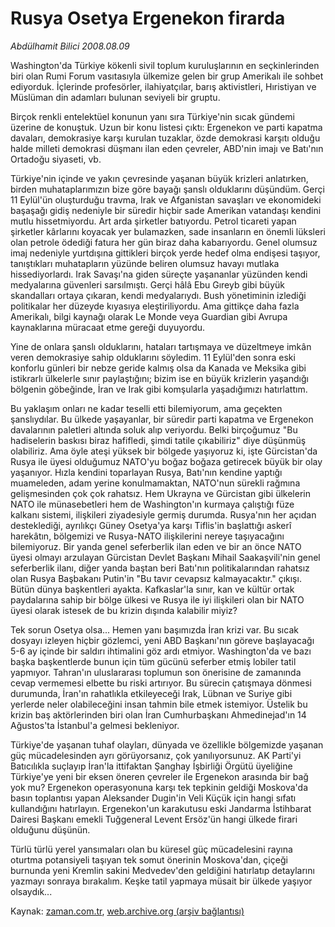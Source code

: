 # Rusya Osetya  Ergenekon firarda

*Abdülhamit Bilici 2008.08.09*

<tr><td class="metin" colspan="2" style="padding-top: 20px; padding-left: 5px; padding-right: 10px;">Washington'da Türkiye kökenli sivil toplum kuruluşlarının en seçkinlerinden biri olan Rumi Forum vasıtasıyla ülkemize gelen bir grup Amerikalı ile sohbet ediyorduk. İçlerinde profesörler, ilahiyatçılar, barış aktivistleri, Hıristiyan ve Müslüman din adamları bulunan seviyeli bir gruptu.</td></tr><tr><td class="metin" colspan="2" style="padding-top: 20px; padding-left: 5px; padding-right: 10px;"><p> Birçok renkli entelektüel konunun yanı sıra Türkiye'nin sıcak gündemi üzerine de konuştuk. Uzun bir konu listesi çıktı: Ergenekon ve parti kapatma davaları, demokrasiye karşı kurulan tuzaklar, özde demokrasi karşıtı olduğu halde milleti demokrasi düşmanı ilan eden çevreler, ABD'nin imajı ve Batı'nın Ortadoğu siyaseti, vb.
<p> Türkiye'nin içinde ve yakın çevresinde yaşanan büyük krizleri anlatırken, birden muhataplarımızın bize göre bayağı şanslı olduklarını düşündüm. Gerçi 11 Eylül'ün oluşturduğu travma, Irak ve Afganistan savaşları ve ekonomideki başaşağı gidiş nedeniyle bir süredir hiçbir sade Amerikan vatandaşı kendini mutlu hissetmiyordu. Art arda şirketler batıyordu. Petrol ticareti yapan şirketler kârlarını koyacak yer bulamazken, sade insanların en önemli lüksleri olan petrole ödediği fatura her gün biraz daha kabarıyordu. Genel olumsuz imaj nedeniyle yurtdışına gittikleri birçok yerde hedef olma endişesi taşıyor, tanıştıkları muhatapların yüzünde beliren olumsuz havayı mutlaka hissediyorlardı. Irak Savaşı'na giden süreçte yaşananlar yüzünden kendi medyalarına güvenleri sarsılmıştı. Gerçi hâlâ Ebu Gıreyb gibi büyük skandalları ortaya çıkaran, kendi medyalarıydı. Bush yönetiminin izlediği politikalar her düzeyde kıyasıya eleştiriliyordu. Ama gittikçe daha fazla Amerikalı, bilgi kaynağı olarak Le Monde veya Guardian gibi Avrupa kaynaklarına müracaat etme gereği duyuyordu.
<p> Yine de onlara şanslı olduklarını, hataları tartışmaya ve düzeltmeye imkân veren demokrasiye sahip olduklarını söyledim. 11 Eylül'den sonra eski konforlu günleri bir nebze geride kalmış olsa da Kanada ve Meksika gibi istikrarlı ülkelerle sınır paylaştığını; bizim ise en büyük krizlerin yaşandığı bölgenin göbeğinde, İran ve Irak gibi komşularla yaşadığımızı hatırlattım. 
<p> Bu yaklaşım onları ne kadar teselli etti bilemiyorum, ama geçekten şanslıydılar. Bu ülkede yaşayanlar, bir süredir parti kapatma ve Ergenekon davalarının paletleri altında soluk alıp veriyordu. Belki birçoğumuz "Bu hadiselerin baskısı biraz hafifledi, şimdi tatile çıkabiliriz" diye düşünmüş olabiliriz. Ama öyle ateşi yüksek bir bölgede yaşıyoruz ki, işte Gürcistan'da Rusya ile üyesi olduğumuz NATO'yu boğaz boğaza getirecek büyük bir olay yaşanıyor. Hızla kendini toparlayan Rusya, Batı'nın kendine yaptığı muameleden, adam yerine konulmamaktan, NATO'nun sürekli rağmına gelişmesinden çok çok rahatsız. Hem Ukrayna ve Gürcistan gibi ülkelerin NATO ile münasebetleri hem de Washington'ın kurmaya çalıştığı füze kalkanı sistemi, ilişkileri ziyadesiyle germiş durumda. Rusya'nın her açıdan desteklediği, ayrılıkçı Güney Osetya'ya karşı Tiflis'in başlattığı askerî harekâtın, bölgemizi ve Rusya-NATO ilişkilerini nereye taşıyacağını bilemiyoruz. Bir yanda genel seferberlik ilan eden ve bir an önce NATO üyesi olmayı arzulayan Gürcistan Devlet Başkanı Mihail Saakaşvili'nin genel seferberlik ilanı, diğer yanda baştan beri Batı'nın politikalarından rahatsız olan Rusya Başbakanı Putin'in "Bu tavır cevapsız kalmayacaktır." çıkışı. Bütün dünya başkentleri ayakta. Kafkaslar'la sınır, kan ve kültür ortak paydalarına sahip bir bölge ülkesi ve Rusya ile iyi ilişkileri olan bir NATO üyesi olarak istesek de bu krizin dışında kalabilir miyiz? 
<p> Tek sorun Osetya olsa... Hemen yanı başımızda İran krizi var. Bu sıcak dosyayı izleyen hiçbir gözlemci, yeni ABD Başkanı'nın göreve başlayacağı 5-6 ay içinde bir saldırı ihtimalini göz ardı etmiyor. Washington'da ve bazı başka başkentlerde bunun için tüm gücünü seferber etmiş lobiler tatil yapmıyor. Tahran'ın uluslararası toplumun son önerisine de zamanında cevap vermemesi elbette bu riski artırıyor. Bu sürecin çatışmaya dönmesi durumunda, İran'ın rahatlıkla etkileyeceği Irak, Lübnan ve Suriye gibi yerlerde neler olabileceğini insan tahmin bile etmek istemiyor. Üstelik bu krizin baş aktörlerinden biri olan İran Cumhurbaşkanı Ahmedinejad'ın 14 Ağustos'ta İstanbul'a gelmesi bekleniyor.
<p> Türkiye'de yaşanan tuhaf olayları, dünyada ve özellikle bölgemizde yaşanan güç mücadelesinden ayrı görüyorsanız, çok yanılıyorsunuz. AK Parti'yi Batıcılıkla suçlayıp İran'la ittifaktan Şanghay İşbirliği Örgütü üyeliğine Türkiye'ye yeni bir eksen öneren çevreler ile Ergenekon arasında bir bağ yok mu? Ergenekon operasyonuna karşı tek tepkinin geldiği Moskova'da basın toplantısı yapan Aleksander Dugin'in Veli Küçük için hangi sıfatı kullandığını hatırlayın. Ergenekon'un karakutusu eski Jandarma İstihbarat Dairesi Başkanı emekli Tuğgeneral Levent Ersöz'ün hangi ülkede firari olduğunu düşünün. 
<p> Türlü türlü yerel yansımaları olan bu küresel güç mücadelesini rayına oturtma potansiyeli taşıyan tek somut önerinin Moskova'dan, çiçeği burnunda yeni Kremlin sakini Medvedev'den geldiğini hatırlatıp detaylarını yazmayı sonraya bırakalım. Keşke tatil yapmaya müsait bir ülkede yaşıyor olsaydık...<br/></p></p></p></p></p></p></p></td></tr>

Kaynak: [zaman.com.tr](http://zaman.com.tr/yazar.do?yazino=723943), [web.archive.org (arşiv bağlantısı)](http://web.archive.org/web/20080828172511/http://zaman.com.tr:80/yazar.do?yazino=723943)
